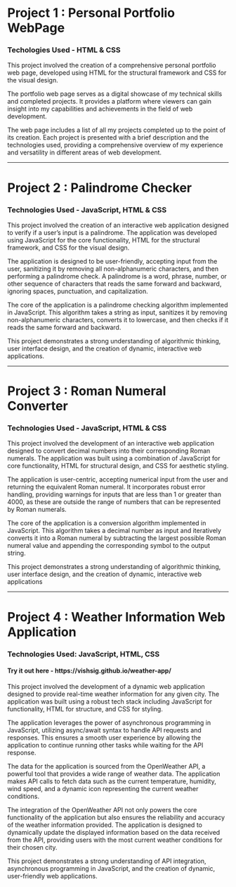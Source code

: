 <h1>Project 1 : Personal Portfolio WebPage</h1>
<h3>Techologies Used - HTML & CSS</h3>
<p>This project involved the creation of a comprehensive personal portfolio web page, developed using HTML for the structural framework and CSS for the visual design.

The portfolio web page serves as a digital showcase of my technical skills and completed projects. It provides a platform where viewers can gain insight into my capabilities and achievements in the field of web development.

The web page includes a list of all my projects completed up to the point of its creation. Each project is presented with a brief description and the technologies used, providing a comprehensive overview of my experience and versatility in different areas of web development.</p>

<hr></hr>

<h1>Project 2 : Palindrome Checker</h1>
<h3>Technologies Used - JavaScript, HTML & CSS</h3>
<p>This project involved the creation of an interactive web application designed to verify if a user’s input is a palindrome. The application was developed using JavaScript for the core functionality, HTML for the structural framework, and CSS for the visual design.

The application is designed to be user-friendly, accepting input from the user, sanitizing it by removing all non-alphanumeric characters, and then performing a palindrome check. A palindrome is a word, phrase, number, or other sequence of characters that reads the same forward and backward, ignoring spaces, punctuation, and capitalization.

The core of the application is a palindrome checking algorithm implemented in JavaScript. This algorithm takes a string as input, sanitizes it by removing non-alphanumeric characters, converts it to lowercase, and then checks if it reads the same forward and backward.

This project demonstrates a strong understanding of algorithmic thinking, user interface design, and the creation of dynamic, interactive web applications.</p>

<hr></hr>

<h1>Project 3 : Roman Numeral Converter</h1>
<h3>Technologies Used - JavaScript, HTML & CSS</h3>
<p>This project involved the development of an interactive web application designed to convert decimal numbers into their corresponding Roman numerals. The application was built using a combination of JavaScript for core functionality, HTML for structural design, and CSS for aesthetic styling.

The application is user-centric, accepting numerical input from the user and returning the equivalent Roman numeral. It incorporates robust error handling, providing warnings for inputs that are less than 1 or greater than 4000, as these are outside the range of numbers that can be represented by Roman numerals.

The core of the application is a conversion algorithm implemented in JavaScript. This algorithm takes a decimal number as input and iteratively converts it into a Roman numeral by subtracting the largest possible Roman numeral value and appending the corresponding symbol to the output string.

This project demonstrates a strong understanding of algorithmic thinking, user interface design, and the creation of dynamic, interactive web applications</p>

<hr></hr>

<h1>Project 4 : Weather Information Web Application</h1>
<h3>Technologies Used: JavaScript, HTML, CSS</h3>
<h4>Try it out here - https://vishsig.github.io/weather-app/</h4>

<p>This project involved the development of a dynamic web application designed to provide real-time weather information for any given city. The application was built using a robust tech stack including JavaScript for functionality, HTML for structure, and CSS for styling.

The application leverages the power of asynchronous programming in JavaScript, utilizing async/await syntax to handle API requests and responses. This ensures a smooth user experience by allowing the application to continue running other tasks while waiting for the API response.

The data for the application is sourced from the OpenWeather API, a powerful tool that provides a wide range of weather data. The application makes API calls to fetch data such as the current temperature, humidity, wind speed, and a dynamic icon representing the current weather conditions.

The integration of the OpenWeather API not only powers the core functionality of the application but also ensures the reliability and accuracy of the weather information provided. The application is designed to dynamically update the displayed information based on the data received from the API, providing users with the most current weather conditions for their chosen city.

This project demonstrates a strong understanding of API integration, asynchronous programming in JavaScript, and the creation of dynamic, user-friendly web applications.</p>

